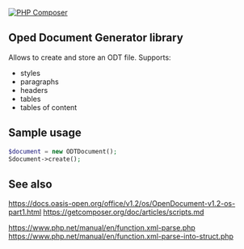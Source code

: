 [![PHP Composer](https://github.com/tsv2013/open-office-generator/actions/workflows/php.yml/badge.svg)](https://github.com/tsv2013/open-office-generator/actions/workflows/php.yml)

## Oped Document Generator library
  Allows to create and store an ODT file. Supports:
  - styles
  - paragraphs
  - headers
  - tables
  - tables of content

## Sample usage
  ```PHP
  $document = new ODTDocument();
  Sdocument->create();
  ```

## See also
  https://docs.oasis-open.org/office/v1.2/os/OpenDocument-v1.2-os-part1.html
  https://getcomposer.org/doc/articles/scripts.md

  https://www.php.net/manual/en/function.xml-parse.php
  https://www.php.net/manual/en/function.xml-parse-into-struct.php